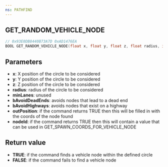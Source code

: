 ```yaml
---
ns: PATHFIND
---
```

## GET_RANDOM_VEHICLE_NODE

```c
// 0x93E0DB8440B73A7D 0xAD1476EA
BOOL GET_RANDOM_VEHICLE_NODE(float x, float y, float z, float radius, int minLanes, BOOL bAvoidDeadEnds, BOOL bAvoidHighways, Vector3* outPosition, int* nodeId);
```


## Parameters
* **x**: X position of the circle to be considered
* **y**: Y position of the circle to be considered
* **z**: Z position of the circle to be considered
* **radius**: radius of the circle to be considered
* **minLanes**: unused
* **bAvoidDeadEnds**: avoids nodes that lead to a dead end
* **bAvoidHighways**: avoids nodes that exist on a highway
* **outPosition**: if the command returns TRUE then this will be filled in with the coords of the node found
* **nodeId**: if the command returns TRUE then this will contain a value that can be used in GET_SPAWN_COORDS_FOR_VEHICLE_NODE

## Return value
* **TRUE**: if the command finds a vehicle node within the defined circle
* **FALSE**: if the command fails to find a vehicle node